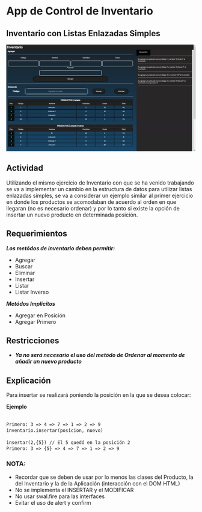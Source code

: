 # App de Control de Inventario

## Inventario con Listas Enlazadas Simples
![Visualización](/images/PrevInventario.jpg)
## Actividad
Utilizando el mismo ejercicio de Inventario con que se ha venido trabajando se va a implementar un cambio en la estructura de datos para utilizar listas enlazadas simples, se va a considerar un ejemplo similar al primer ejercicio en donde los productos se acomodaban de acuerdo al orden en que llegaran (no es necesario ordenar) y por lo tanto si existe la opción de insertar un nuevo producto en determinada posición.
## Requerimientos
**_Los metódos de inventario deben permitir:_**

- Agregar
- Buscar
- Eliminar
- Insertar
- Listar
- Listar Inverso

**_Metódos Implicítos_**
- Agregar en Posición
- Agregar Primero

## Restricciones
- **_Ya no será necesario el uso del metódo de Ordenar al momento de añadir un nuevo producto_**
## Explicación
Para insertar se realizará poniendo la posición en la que se desea colocar:

**Ejemplo**
```

Primero: 3 => 4 => 7 => 1 => 2 => 9
inventario.insertar(posicion, nuevo)

insertar(2,{5}) // El 5 quedó en la posición 2
Primero: 3 => {5} => 4 => 7 => 1 => 2 => 9

```
### **NOTA:**
- Recordar que se deben de usar por lo menos las clases del Producto, la del Inventario y la de la Aplicación (interacción con el DOM HTML)
- No se implementa el INSERTAR y el MODIFICAR
- No usar swal.fire para las interfaces
- Evitar el uso de alert y confirm
